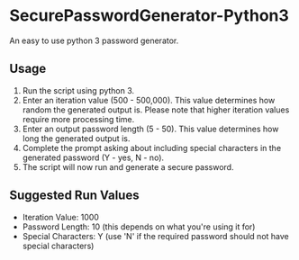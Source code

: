 # SecurePasswordGenerator-Python3
An easy to use python 3 password generator.

## Usage
1) Run the script using python 3.
2) Enter an iteration value (500 - 500,000). This value determines how random the generated output is.
   Please note that higher iteration values require more processing time.
3) Enter an output password length (5 - 50). This value determines how long the generated output is.
4) Complete the prompt asking about including special characters in the generated password (Y - yes, N - no).
5) The script will now run and generate a secure password.

## Suggested Run Values
- Iteration Value: 1000
- Password Length: 10 (this depends on what you're using it for)
- Special Characters: Y (use 'N' if the required password should not have special characters)
